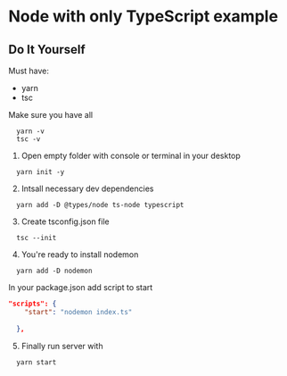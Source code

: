 # Node with only TypeScript example


## Do It Yourself 

Must have: 
* yarn 
* tsc

Make sure you have all

```console
  yarn -v
  tsc -v
```

1. Open empty folder with console or terminal in your desktop 

```console
  yarn init -y
```

2. Intsall necessary dev dependencies 

```console
  yarn add -D @types/node ts-node typescript
```

3. Create tsconfig.json file

```console
  tsc --init
```

4. You're ready to install nodemon 

```console
  yarn add -D nodemon
```
In your package.json add script to start

```json
"scripts": {
    "start": "nodemon index.ts"
    
  },
```
5. Finally run server with 
```console
  yarn start
```


